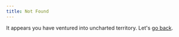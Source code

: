```yaml
---
title: Not Found
---
```


It appears you have ventured into uncharted territory. Let's [go back](/).
